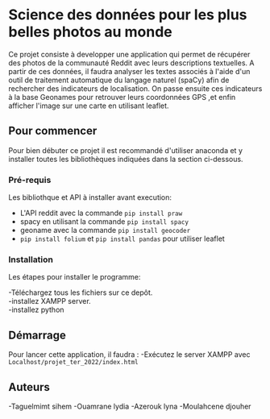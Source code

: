 # Science des données pour les plus belles photos au monde

Ce projet consiste à developper une application qui permet de récupérer des photos de la communauté Reddit avec leurs descriptions textuelles. A partir de ces données, il faudra analyser les textes associés à l'aide d'un outil de traitement automatique du langage naturel (spaCy) afin de rechercher des indicateurs de localisation. On passe ensuite ces indicateurs à la base Geonames pour retrouver leurs coordonnées GPS ,et enfin afficher l'image sur une carte en utilisant leaflet.

## Pour commencer

Pour bien débuter ce projet il est recommandé d'utiliser anaconda et y installer toutes les bibliothèques indiquées dans la section ci-dessous.

### Pré-requis

Les bibliothque et API à installer avant execution:

- L'API reddit avec la commande ``pip install praw``
- spacy en utilisant la commande ``pip install spacy``
- geoname avec la commande ``pip install geocoder``
- ``pip install folium`` et ``pip install pandas`` pour utiliser leaflet


### Installation

Les étapes pour installer le programme:

-Téléchargez tous les fichiers sur ce depôt.  
-installez XAMPP server.  
-installez python  


## Démarrage

Pour lancer cette application, il faudra :
-Exécutez le server XAMPP avec ``Localhost/projet_ter_2022/index.html``

## Auteurs
-Taguelmimt sihem
-Ouamrane lydia
-Azerouk lyna
-Moulahcene djouher

